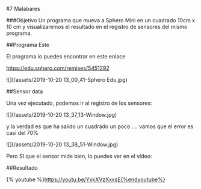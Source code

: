 #7 Malabares

###Objetivo
Un programa que mueva a Sphero Mini en un cuadrado 10cm x 10 cm y visualizaremos el resultado en el registro de sensores del mismo programa.

##Programa
Este

El programa lo puedes encontrar en este enlace

https://edu.sphero.com/remixes/5451292

![](/assets/2019-10-20 13_00_41-Sphero Edu.jpg)

##Sensor data

Una vez ejecutado, podemos ir al registro de los sensores:

![](/assets/2019-10-20 13_37_13-Window.jpg)

y la verdad es que ha salido un cuadrado un poco .... vamos que el error es casi del 70%

![](/assets/2019-10-20 13_38_51-Window.jpg)

Pero SI que el sensor mide bien, lo puedes ver en el vídeo:

##Resultado

{% youtube %}https://youtu.be/YxkXVzXxxsE{%endyoutube%}

